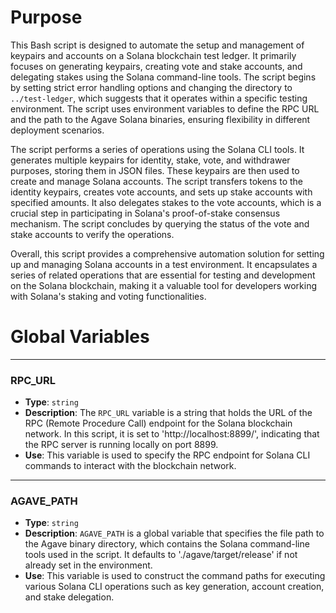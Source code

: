 # Purpose
This Bash script is designed to automate the setup and management of keypairs and accounts on a Solana blockchain test ledger. It primarily focuses on generating keypairs, creating vote and stake accounts, and delegating stakes using the Solana command-line tools. The script begins by setting strict error handling options and changing the directory to `../test-ledger`, which suggests that it operates within a specific testing environment. The script uses environment variables to define the RPC URL and the path to the Agave Solana binaries, ensuring flexibility in different deployment scenarios.

The script performs a series of operations using the Solana CLI tools. It generates multiple keypairs for identity, stake, vote, and withdrawer purposes, storing them in JSON files. These keypairs are then used to create and manage Solana accounts. The script transfers tokens to the identity keypairs, creates vote accounts, and sets up stake accounts with specified amounts. It also delegates stakes to the vote accounts, which is a crucial step in participating in Solana's proof-of-stake consensus mechanism. The script concludes by querying the status of the vote and stake accounts to verify the operations.

Overall, this script provides a comprehensive automation solution for setting up and managing Solana accounts in a test environment. It encapsulates a series of related operations that are essential for testing and development on the Solana blockchain, making it a valuable tool for developers working with Solana's staking and voting functionalities.
# Global Variables

---
### RPC\_URL
- **Type**: `string`
- **Description**: The `RPC_URL` variable is a string that holds the URL of the RPC (Remote Procedure Call) endpoint for the Solana blockchain network. In this script, it is set to 'http://localhost:8899/', indicating that the RPC server is running locally on port 8899.
- **Use**: This variable is used to specify the RPC endpoint for Solana CLI commands to interact with the blockchain network.


---
### AGAVE\_PATH
- **Type**: `string`
- **Description**: `AGAVE_PATH` is a global variable that specifies the file path to the Agave binary directory, which contains the Solana command-line tools used in the script. It defaults to './agave/target/release' if not already set in the environment.
- **Use**: This variable is used to construct the command paths for executing various Solana CLI operations such as key generation, account creation, and stake delegation.



